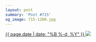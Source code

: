```yaml
---
layout: post
summary: 'Post #715'
og_image: 715-1280.jpg
---
```


<p>
 <time>
  <a href="/715">
   {{ page.date | date: "%B %-d, %Y" }}
  </a>
 </time>
 <a href="/715">
  <img data-taken="12/3/2017" sizes="(min-width: 700px) 50vw, calc(100vw - 2rem)" src="{{ site.assets_url }}/715-640.jpg" srcset="{{ site.assets_url }}/715-320.jpg 320w, {{ site.assets_url }}/715-640.jpg 640w, {{ site.assets_url }}/715-960.jpg 960w, {{ site.assets_url }}/715-1280.jpg 1280w"/>
 </a>
</p>
